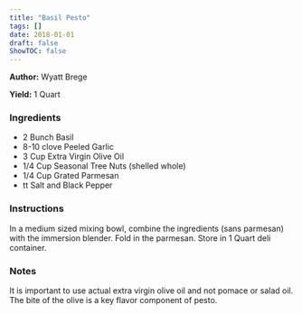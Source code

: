 ```yaml
---
title: "Basil Pesto"
tags: []
date: 2018-01-01
draft: false
ShowTOC: false
---
```


**Author:** Wyatt Brege

**Yield:** 1 Quart


### Ingredients

-   2 Bunch Basil
-   8-10 clove Peeled Garlic
-   3 Cup Extra Virgin Olive Oil
-   1/4 Cup Seasonal Tree Nuts (shelled whole)
-   1/4 Cup Grated Parmesan
-   tt Salt and Black Pepper

### Instructions 

In a medium sized mixing bowl, combine the ingredients (sans parmesan)
with the immersion blender.
Fold in the parmesan.
Store in 1 Quart deli container.

### Notes 

It is important to use actual extra virgin olive oil and not pomace or
salad oil. The bite of the olive is a key flavor component of pesto.
